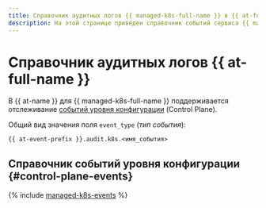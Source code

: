 ```yaml
---
title: Справочник аудитных логов {{ managed-k8s-full-name }} в {{ at-full-name }}
description: На этой странице приведен справочник событий сервиса {{ managed-k8s-name }}, отслеживаемых в {{ at-name }}.
---
```


# Справочник аудитных логов {{ at-full-name }}

В {{ at-name }} для {{ managed-k8s-full-name }} поддерживается отслеживание [событий уровня конфигурации](../audit-trails/concepts/format.md) (Control Plane).

Общий вид значения поля `event_type` (_тип события_):

```text
{{ at-event-prefix }}.audit.k8s.<имя_события>
```

## Справочник событий уровня конфигурации {#control-plane-events}

{% include [managed-k8s-events](../_includes/audit-trails/events/managed-k8s-events.md) %}

